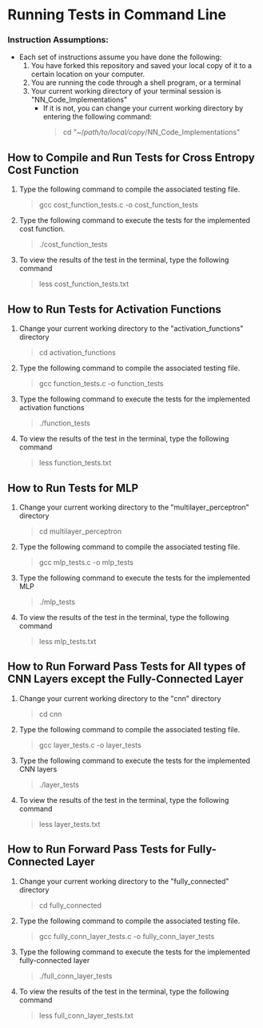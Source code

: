 # Running Tests in Command Line

### Instruction Assumptions: 
 - Each set of instructions assume you have done the following:
    1. You have forked this repository and saved your local copy of it to a certain location on your computer.
    2. You are running the code through a shell program, or a terminal
    3. Your current working directory of your terminal session is "NN_Code_Implementations"
        - If it is not, you can change your current working directory by entering the following command:
            > cd "~/*path/to/local/copy*/NN_Code_Implementations"

## How to Compile and Run Tests for Cross Entropy Cost Function

1. Type the following command to compile the associated testing file.
    > gcc cost_function_tests.c -o cost_function_tests

2. Type the following command to execute the tests for the implemented cost function.
    > ./cost_function_tests

2. To view the results of the test in the terminal, type the following command
    > less cost_function_tests.txt


## How to Run Tests for Activation Functions

1. Change your current working directory to the "activation_functions" directory
    > cd activation_functions

2. Type the following command to compile the associated testing file.
    > gcc function_tests.c -o function_tests

3. Type the following command to execute the tests for the implemented activation functions
    > ./function_tests

4. To view the results of the test in the terminal, type the following command
    > less function_tests.txt


## How to Run Tests for MLP 

1. Change your current working directory to the "multilayer_perceptron" directory
    > cd multilayer_perceptron

2. Type the following command to compile the associated testing file.
    > gcc mlp_tests.c -o mlp_tests

3. Type the following command to execute the tests for the implemented MLP
    > ./mlp_tests

4. To view the results of the test in the terminal, type the following command
    > less mlp_tests.txt


## How to Run Forward Pass Tests for All types of CNN Layers except the Fully-Connected Layer

1. Change your current working directory to the "cnn" directory
    > cd cnn

2. Type the following command to compile the associated testing file.
    > gcc layer_tests.c -o layer_tests

3. Type the following command to execute the tests for the implemented CNN layers
    > ./layer_tests

4. To view the results of the test in the terminal, type the following command
    > less layer_tests.txt


## How to Run Forward Pass Tests for Fully-Connected Layer

1. Change your current working directory to the "fully_connected" directory
    > cd fully_connected

2. Type the following command to compile the associated testing file.
    > gcc fully_conn_layer_tests.c -o fully_conn_layer_tests

2. Type the following command to execute the tests for the implemented fully-connected layer
    > ./full_conn_layer_tests

3. To view the results of the test in the terminal, type the following command
    > less full_conn_layer_tests.txt